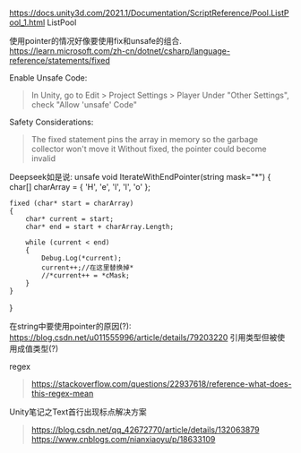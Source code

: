 https://docs.unity3d.com/2021.1/Documentation/ScriptReference/Pool.ListPool_1.html
ListPool

使用pointer的情况好像要使用fix和unsafe的组合.
https://learn.microsoft.com/zh-cn/dotnet/csharp/language-reference/statements/fixed

Enable Unsafe Code:
>In Unity, go to Edit > Project Settings > Player
Under "Other Settings", check "Allow 'unsafe' Code"

Safety Considerations:
>The fixed statement pins the array in memory so the garbage collector won't move it
Without fixed, the pointer could become invalid

Deepseek如是说:
unsafe void IterateWithEndPointer(string mask="*")
{
    char[] charArray = { 'H', 'e', 'l', 'l', 'o' };
    
    fixed (char* start = charArray)
    {
        char* current = start;
        char* end = start + charArray.Length;
        
        while (current < end)
        {
            Debug.Log(*current);
            current++;//在这里替换掉*
            //*current++ = *cMask;
        }
    }
}

在string中要使用pointer的原因(?):
https://blog.csdn.net/u011555996/article/details/79203220
引用类型但被使用成值类型(?)

regex
>https://stackoverflow.com/questions/22937618/reference-what-does-this-regex-mean



Unity笔记之Text首行出现标点解决方案
>https://blog.csdn.net/qq_42672770/article/details/132063879
>https://www.cnblogs.com/nianxiaoyu/p/18633109
